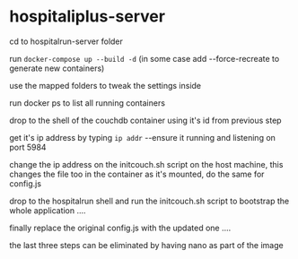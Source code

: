 # hospitaliplus-server

cd to hospitalrun-server folder

run `docker-compose up --build -d` (in some case add --force-recreate to generate new containers)

use the mapped folders to tweak the settings inside

run docker ps to list all running containers

drop to the shell of the couchdb container using it's id from previous step

get it's ip address by typing `ip addr` --ensure it running and listening on port 5984


change the ip address on the initcouch.sh script on the host machine, this changes the file too in the container as it's mounted, do the same for config.js 

drop to the hospitalrun shell and run the initcouch.sh script to bootstrap the whole application ....

finally replace the original config.js with the updated one ....


the last three steps can be eliminated by having nano as part of the image